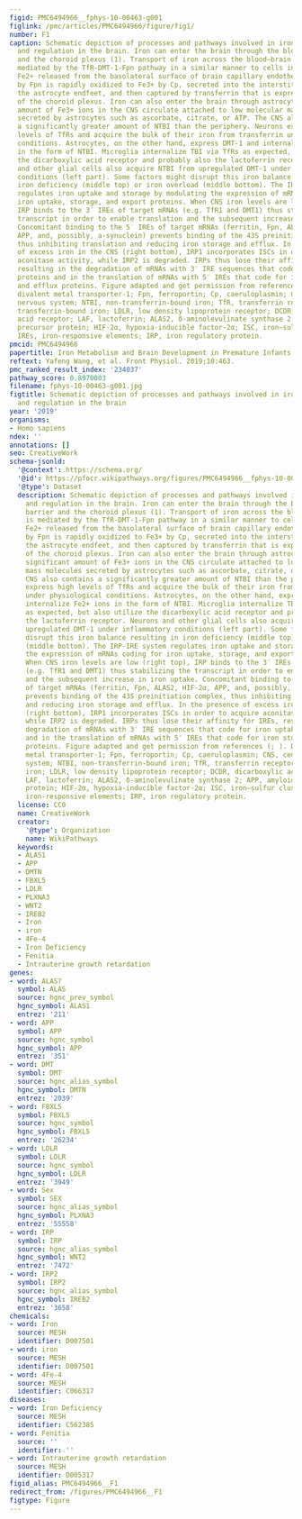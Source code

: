 ```yaml
---
figid: PMC6494966__fphys-10-00463-g001
figlink: /pmc/articles/PMC6494966/figure/fig1/
number: F1
caption: Schematic depiction of processes and pathways involved in iron homeostasis
  and regulation in the brain. Iron can enter the brain through the blood–brain barrier
  and the choroid plexus (1). Transport of iron across the blood–brain barrier is
  mediated by the TfR-DMT-1-Fpn pathway in a similar manner to cells in the periphery.
  Fe2+ released from the basolateral surface of brain capillary endothelial cells
  by Fpn is rapidly oxidized to Fe3+ by Cp, secreted into the interstitium through
  the astrocyte endfeet, and then captured by transferrin that is expressed by cells
  of the choroid plexus. Iron can also enter the brain through astrocytes (2). A significant
  amount of Fe3+ ions in the CNS circulate attached to low molecular mass molecules
  secreted by astrocytes such as ascorbate, citrate, or ATP. The CNS also contains
  a significantly greater amount of NTBI than the periphery. Neurons express high
  levels of TfRs and acquire the bulk of their iron from transferrin under physiological
  conditions. Astrocytes, on the other hand, express DMT-1 and internalize Fe2+ ions
  in the form of NTBI. Microglia internalize TBI via TfRs as expected, but also utilize
  the dicarboxylic acid receptor and probably also the lactoferrin receptor. Neurons
  and other glial cells also acquire NTBI from upregulated DMT-1 under inflammatory
  conditions (left part). Some factors might disrupt this iron balance resulting in
  iron deficiency (middle top) or iron overload (middle bottom). The IRP-IRE system
  regulates iron uptake and storage by modulating the expression of mRNAs coding for
  iron uptake, storage, and export proteins. When CNS iron levels are low (right top),
  IRP binds to the 3′ IREs of target mRNAs (e.g. TfR1 and DMT1) thus stabilizing the
  transcript in order to enable translation and the subsequent increase in iron uptake.
  Concomitant binding to the 5′ IREs of target mRNAs (ferritin, Fpn, ALAS2, HIF-2α,
  APP, and, possibly, a-synuclein) prevents binding of the 43S preinitiation complex,
  thus inhibiting translation and reducing iron storage and efflux. In the presence
  of excess iron in the CNS (right bottom), IRP1 incorporates ISCs in order to acquire
  aconitase activity, while IRP2 is degraded. IRPs thus lose their affinity for IREs,
  resulting in the degradation of mRNAs with 3′ IRE sequences that code for iron uptake
  proteins and in the translation of mRNAs with 5′ IREs that code for iron storage
  and efflux proteins. Figure adapted and get permission from references (; ). DMT-1,
  divalent metal transporter-1; Fpn, ferroportin; Cp, caeruloplasmin; CNS, central
  nervous system; NTBI, non-transferrin-bound iron; TfR, transferrin receptor; TBI,
  transferrin-bound iron; LDLR, low density lipoprotein receptor; DCDR, dicarboxylic
  acid receptor; LAF, lactoferrin; ALAS2, δ-aminolevulinate synthase 2; APP, amyloid
  precursor protein; HIF-2α, hypoxia-inducible factor-2α; ISC, iron–sulfur cluster;
  IREs, iron-responsive elements; IRP, iron regulatory protein.
pmcid: PMC6494966
papertitle: Iron Metabolism and Brain Development in Premature Infants.
reftext: Yafeng Wang, et al. Front Physiol. 2019;10:463.
pmc_ranked_result_index: '234037'
pathway_score: 0.8970003
filename: fphys-10-00463-g001.jpg
figtitle: Schematic depiction of processes and pathways involved in iron homeostasis
  and regulation in the brain
year: '2019'
organisms:
- Homo sapiens
ndex: ''
annotations: []
seo: CreativeWork
schema-jsonld:
  '@context': https://schema.org/
  '@id': https://pfocr.wikipathways.org/figures/PMC6494966__fphys-10-00463-g001.html
  '@type': Dataset
  description: Schematic depiction of processes and pathways involved in iron homeostasis
    and regulation in the brain. Iron can enter the brain through the blood–brain
    barrier and the choroid plexus (1). Transport of iron across the blood–brain barrier
    is mediated by the TfR-DMT-1-Fpn pathway in a similar manner to cells in the periphery.
    Fe2+ released from the basolateral surface of brain capillary endothelial cells
    by Fpn is rapidly oxidized to Fe3+ by Cp, secreted into the interstitium through
    the astrocyte endfeet, and then captured by transferrin that is expressed by cells
    of the choroid plexus. Iron can also enter the brain through astrocytes (2). A
    significant amount of Fe3+ ions in the CNS circulate attached to low molecular
    mass molecules secreted by astrocytes such as ascorbate, citrate, or ATP. The
    CNS also contains a significantly greater amount of NTBI than the periphery. Neurons
    express high levels of TfRs and acquire the bulk of their iron from transferrin
    under physiological conditions. Astrocytes, on the other hand, express DMT-1 and
    internalize Fe2+ ions in the form of NTBI. Microglia internalize TBI via TfRs
    as expected, but also utilize the dicarboxylic acid receptor and probably also
    the lactoferrin receptor. Neurons and other glial cells also acquire NTBI from
    upregulated DMT-1 under inflammatory conditions (left part). Some factors might
    disrupt this iron balance resulting in iron deficiency (middle top) or iron overload
    (middle bottom). The IRP-IRE system regulates iron uptake and storage by modulating
    the expression of mRNAs coding for iron uptake, storage, and export proteins.
    When CNS iron levels are low (right top), IRP binds to the 3′ IREs of target mRNAs
    (e.g. TfR1 and DMT1) thus stabilizing the transcript in order to enable translation
    and the subsequent increase in iron uptake. Concomitant binding to the 5′ IREs
    of target mRNAs (ferritin, Fpn, ALAS2, HIF-2α, APP, and, possibly, a-synuclein)
    prevents binding of the 43S preinitiation complex, thus inhibiting translation
    and reducing iron storage and efflux. In the presence of excess iron in the CNS
    (right bottom), IRP1 incorporates ISCs in order to acquire aconitase activity,
    while IRP2 is degraded. IRPs thus lose their affinity for IREs, resulting in the
    degradation of mRNAs with 3′ IRE sequences that code for iron uptake proteins
    and in the translation of mRNAs with 5′ IREs that code for iron storage and efflux
    proteins. Figure adapted and get permission from references (; ). DMT-1, divalent
    metal transporter-1; Fpn, ferroportin; Cp, caeruloplasmin; CNS, central nervous
    system; NTBI, non-transferrin-bound iron; TfR, transferrin receptor; TBI, transferrin-bound
    iron; LDLR, low density lipoprotein receptor; DCDR, dicarboxylic acid receptor;
    LAF, lactoferrin; ALAS2, δ-aminolevulinate synthase 2; APP, amyloid precursor
    protein; HIF-2α, hypoxia-inducible factor-2α; ISC, iron–sulfur cluster; IREs,
    iron-responsive elements; IRP, iron regulatory protein.
  license: CC0
  name: CreativeWork
  creator:
    '@type': Organization
    name: WikiPathways
  keywords:
  - ALAS1
  - APP
  - DMTN
  - FBXL5
  - LDLR
  - PLXNA3
  - WNT2
  - IREB2
  - Iron
  - iron
  - 4Fe-4
  - Iron Deficiency
  - Fenitia
  - Intrauterine growth retardation
genes:
- word: ALAS?
  symbol: ALAS
  source: hgnc_prev_symbol
  hgnc_symbol: ALAS1
  entrez: '211'
- word: APP
  symbol: APP
  source: hgnc_symbol
  hgnc_symbol: APP
  entrez: '351'
- word: DMT
  symbol: DMT
  source: hgnc_alias_symbol
  hgnc_symbol: DMTN
  entrez: '2039'
- word: FBXL5
  symbol: FBXL5
  source: hgnc_symbol
  hgnc_symbol: FBXL5
  entrez: '26234'
- word: LDLR
  symbol: LDLR
  source: hgnc_symbol
  hgnc_symbol: LDLR
  entrez: '3949'
- word: Sex
  symbol: SEX
  source: hgnc_alias_symbol
  hgnc_symbol: PLXNA3
  entrez: '55558'
- word: IRP
  symbol: IRP
  source: hgnc_alias_symbol
  hgnc_symbol: WNT2
  entrez: '7472'
- word: IRP2
  symbol: IRP2
  source: hgnc_alias_symbol
  hgnc_symbol: IREB2
  entrez: '3658'
chemicals:
- word: Iron
  source: MESH
  identifier: D007501
- word: iron
  source: MESH
  identifier: D007501
- word: 4Fe-4
  source: MESH
  identifier: C066317
diseases:
- word: Iron Deficiency
  source: MESH
  identifier: C562385
- word: Fenitia
  source: ''
  identifier: ''
- word: Intrauterine growth retardation
  source: MESH
  identifier: D005317
figid_alias: PMC6494966__F1
redirect_from: /figures/PMC6494966__F1
figtype: Figure
---
```

